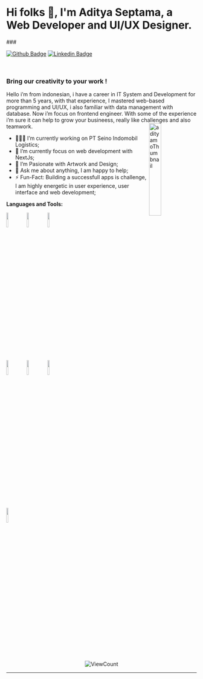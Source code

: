 <!-- Your title -->
<h1 align="left">Hi folks 👋, I'm Aditya Septama, a Web Developer and UI/UX Designer.</h1>
### 

<!-- Your badges
You can use the website to generate badges: https://shields.io/
-->
[![Github Badge](http://img.shields.io/badge/-Github-black?style=flat-square&logo=github&link=https://github.com/adityamo/)](https://github.com/adityamo) 
[![Linkedin Badge](https://img.shields.io/badge/-LinkedIn-blue?style=flat-square&logo=Linkedin&logoColor=white&link=https://www.linkedin.com/in/aditya-septama-halim/)](https://www.linkedin.com/in/aditya-septama-halim)


&nbsp;

<!-- Talking about you -->
<h3 align="left">Bring our creativity to your work !</h3>
Hello i’m from indonesian, i have a career in IT System and Development for more than 5 years, with that experience, I mastered web-based programming and UI/UX, i also familiar with data management with database. Now i’m focus on frontend engineer. With some of the experience i’m sure it can help to grow your busineess, really like challenges and also teamwork.


<!-- Any image aligned to the right. Beware the width -->
<img width="25%" align="right" alt="adityamoThumbnail" style="padding-top:'5px'" src="https://tdgtogocvohbndxukcbk.supabase.co/storage/v1/object/public/focastorage/github/a3726087886_10.jpg?t=2024-12-11T14%3A16%3A43.079Z" />

- 👨🏽‍💻 I’m currently working on PT Seino Indomobil Logistics;
- 🌱 I’m currently focus on web development with NextJs; 
- 🤔 I’m Pasionate with Artwork and Design;
- 💬 Ask me about anything, I am happy to help;
- ⚡️ Fun-Fact: Building a successfull apps is challenge, I am highly energetic in user experience, user interface and web development;


**Languages and Tools:** 

<!-- Your github readme stats
You can use this api: https://github.com/anuraghazra/github-readme-stats
-->
<p>
 
  <!-- Your languages and tools. Be careful with the alignment. 
  You can use this sites to get logos: https://www.vectorlogo.zone or https://simpleicons.org/
  -->
  <code><img width="10%" src="https://www.vectorlogo.zone/logos/nextjs/nextjs-ar21.svg"></code>
  <code><img width="10%" src="https://www.vectorlogo.zone/logos/laravel/laravel-ar21.svg"></code>
  <code><img width="10%" src="https://www.vectorlogo.zone/logos/reactjs/reactjs-ar21.svg"></code>
  <br />
  <code><img width="10%" src="https://www.vectorlogo.zone/logos/php/php-horizontal.svg"></code>
  <code><img width="10%" src="https://www.vectorlogo.zone/logos/nodejs/nodejs-ar21.svg"></code>
  <code><img width="10%" src="https://www.vectorlogo.zone/logos/figma/figma-icon.svg"></code>
  <br />
  <code><img width="10%" src="https://www.vectorlogo.zone/logos/adobe_illustrator/adobe_illustrator-ar21.svg"></code>

</p>

<!-- Your hits or visitors
site: http://hits.dwyl.com or https://visitor-badge.glitch.me
Both apis are in trouble due to the number of requests, if you know any other to register visitors, great
-->
<p align="center">
  <img alt="ViewCount" src="https://views.whatilearened.today/views/github/onimur/onimur.svg" />
</p>



---

<!-- Its main projects -->

<!-- This readme was created by Murillo Comino - https://github.com/onimur -->
